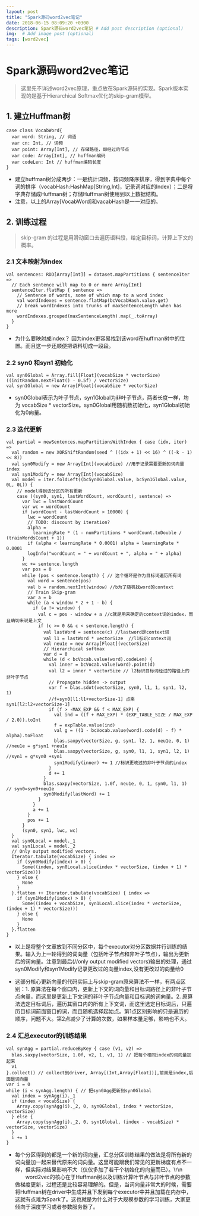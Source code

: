 ```yaml
---
layout: post
title: "Spark源码word2vec笔记"
date: 2018-06-15 08:09:20 +0300
description: Spark源码word2vec笔记 # Add post description (optional)
img:  # Add image post (optional)
tags: [word2vec]
---
```


# Spark源码word2vec笔记

> 这里先不详述word2vec原理，重点放在Spark源码的实现。Spark版本实现的是基于Hierarchical Softmax优化的skip-gram模型。


## 1. 建立Huffman树

```
case class VocabWord{
  var word: String, // 词语
  var cn: Int, // 词频
  var point: Array[Int], // 存储路径，即经过的节点
  var code: Array[Int], // huffman编码
  var codeLen: Int // huffman编码长度
}
```
- 建立huffman树分成两步：一是统计词频，按词频降序排序，得到字典中每个词的排序（vocabHash:HashMap[String,Int]，记录词对应的Index）；二是将字典存储成Huffman树；存储Huffman树使用到以上数据结构。
- 注意，以上的Array[VocabWord]和vacabHash是一一对应的。

## 2. 训练过程
> skip-gram 的过程是用滑动窗口去遍历语料段，给定目标词，计算上下文的概率。

### 2.1 文本映射为index

```
val sentences: RDD[Array[Int]] = dataset.mapPartitions { sentenceIter =>
  // Each sentence will map to 0 or more Array[Int]
  sentenceIter.flatMap { sentence =>
    // Sentence of words, some of which map to a word index
    val wordIndexes = sentence.flatMap(bcVocabHash.value.get)
    // break wordIndexes into trunks of maxSentenceLength when has more
    wordIndexes.grouped(maxSentenceLength).map(_.toArray)
  }
}
```

- 为什么要映射成index？ 因为index更容易找到该word在huffman树中的位置。而且这一步还顺便把语料切成一段段。


### 2.2 syn0 和syn1 初始化

```
val syn0Global = Array.fill[Float](vocabSize * vectorSize)((initRandom.nextFloat() - 0.5f) / vectorSize)
val syn1Global = new Array[Float](vocabSize * vectorSize)
```
- syn0Global表示为叶子节点，syn1Global为非叶子节点，两者长度一样，均为 vocabSize * vectorSize。syn0Global用随机数初始化，syn1Global初始化为0向量。


### 2.3 迭代更新

```
val partial = newSentences.mapPartitionsWithIndex { case (idx, iter) =>
  val random = new XORShiftRandom(seed ^ ((idx + 1) << 16) ^ ((-k - 1) << 8))
  val syn0Modify = new Array[Int](vocabSize) //用于记录需要更新的词向量index
  val syn1Modify = new Array[Int](vocabSize)
  val model = iter.foldLeft((bcSyn0Global.value, bcSyn1Global.value, 0L, 0L)) {
    // model得到该分区的所有更新
    case ((syn0, syn1, lastWordCount, wordCount), sentence) =>
      var lwc = lastWordCount
      var wc = wordCount
      if (wordCount - lastWordCount > 10000) {
        lwc = wordCount
        // TODO: discount by iteration?
        alpha =
          learningRate * (1 - numPartitions * wordCount.toDouble / (trainWordsCount + 1))
        if (alpha < learningRate * 0.0001) alpha = learningRate * 0.0001
        logInfo("wordCount = " + wordCount + ", alpha = " + alpha)
      }
      wc += sentence.length
      var pos = 0
      while (pos < sentence.length) { // 这个循环是作为目标词遍历所有词
        val word = sentence(pos)
        val b = random.nextInt(window) //b为了随机找word的context
        // Train Skip-gram
        var a = b
        while (a < window * 2 + 1 - b) {
          if (a != window) {
            val c = pos - window + a //c就是用来确定的context词的index，而且确切来说是上文
            if (c >= 0 && c < sentence.length) {
              val lastWord = sentence(c) //lastword是context词
              val l1 = lastWord * vectorSize  //l1标识context词
              val neu1e = new Array[Float](vectorSize)
              // Hierarchical softmax
              var d = 0
              while (d < bcVocab.value(word).codeLen) {
                val inner = bcVocab.value(word).point(d)
                val l2 = inner * vectorSize // l2标识目标词经过的路径上的非叶子节点
                // Propagate hidden -> output
                var f = blas.sdot(vectorSize, syn0, l1, 1, syn1, l2, 1)
                //f=syn0[l1:l1+vectorSize-1] 点乘 syn1[l2:l2+vectorSize-1]
                if (f > -MAX_EXP && f < MAX_EXP) {
                  val ind = ((f + MAX_EXP) * (EXP_TABLE_SIZE / MAX_EXP / 2.0)).toInt
                  f = expTable.value(ind)
                  val g = ((1 - bcVocab.value(word).code(d) - f) * alpha).toFloat
                  blas.saxpy(vectorSize, g, syn1, l2, 1, neu1e, 0, 1) //neu1e = g*syn1 +neu1e
                  blas.saxpy(vectorSize, g, syn0, l1, 1, syn1, l2, 1) //syn1 = g*syn0 +syn1
                  syn1Modify(inner) += 1 //标识更改过的非叶子节点的index
                }
                d += 1
              }
              blas.saxpy(vectorSize, 1.0f, neu1e, 0, 1, syn0, l1, 1) // syn0=syn0+neu1e
              syn0Modify(lastWord) += 1
            }
          }
          a += 1
        }
        pos += 1
      }
      (syn0, syn1, lwc, wc)
  }
  val syn0Local = model._1
  val syn1Local = model._2
  // Only output modified vectors.
  Iterator.tabulate(vocabSize) { index =>
    if (syn0Modify(index) > 0) {
      Some((index, syn0Local.slice(index * vectorSize, (index + 1) * vectorSize)))
    } else {
      None
    }
  }.flatten ++ Iterator.tabulate(vocabSize) { index =>
    if (syn1Modify(index) > 0) {
      Some((index + vocabSize, syn1Local.slice(index * vectorSize, (index + 1) * vectorSize)))
    } else {
      None
    }
  }.flatten
}
```

- 以上是将整个文章放到不同分区中，每个executor对分区数据并行训练的结果。输入为上一轮得到的词向量（包括叶子节点和非叶子节点），输出为更新后的词向量。注意到最后(//only output modified vectors)输出的处理，通过syn0Modify和syn1Modify记录更改过的向量index,没有更改过的向量给0

- 这部分核心更新向量的代码实际上与skip-gram原来算法不一样，有两点区别：1. 原算法在每个窗口内，更新上下文的词向量和目标词路径上的非叶子节点向量，而这里是更新上下文词的非叶子节点向量和目标词的词向量。2. 原算法选定目标词后，遍历其窗口内的所有上下文词，而这里选定目标词后，只遍历目标词前面窗口的词，而且随机选择起始点。第1点区别影响的只是遍历的顺序，问题不大。第2点减少了计算的次数，如果样本量足够，影响也不大。


### 2.4 汇总executor的训练结果

```
val synAgg = partial.reduceByKey { case (v1, v2) =>
  blas.saxpy(vectorSize, 1.0f, v2, 1, v1, 1) // 把每个相同index的词向量加起来
  v1
}.collect() // collect到driver, Array[(Int,Array[Float])],前面是index,后面是词向量
var i = 0
while (i < synAgg.length) { // 把syn0Agg更新到syn0Global
  val index = synAgg(i)._1
  if (index < vocabSize) {
    Array.copy(synAgg(i)._2, 0, syn0Global, index * vectorSize, vectorSize)
  } else {
    Array.copy(synAgg(i)._2, 0, syn1Global, (index - vocabSize) * vectorSize, vectorSize)
  }
  i += 1
}
```

- 每个分区得到的都是一个新的词向量，汇总分区训练结果的做法是将所有新的词向量加一起来替代原来的词向量。这里可能跟我们常见的更新梯度有点不一样，但实际对结果影响不大（仅仅多加了若干个初始化的向量而已）。\r\n
&emsp;&emsp;word2vec的核心在于Huffman树以及训练计算叶节点与非叶节点的参数做梯度更新，过程还是比较容易理解的。但是，当词向量非常大的时候，需要将Huffman树在driver中生成并且下发到每个executor中并且加载在内存中，这就有点难为Spark了。这也就是为什么对于大规模参数的学习训练，大家更倾向于深度学习或者参数服务器了。
